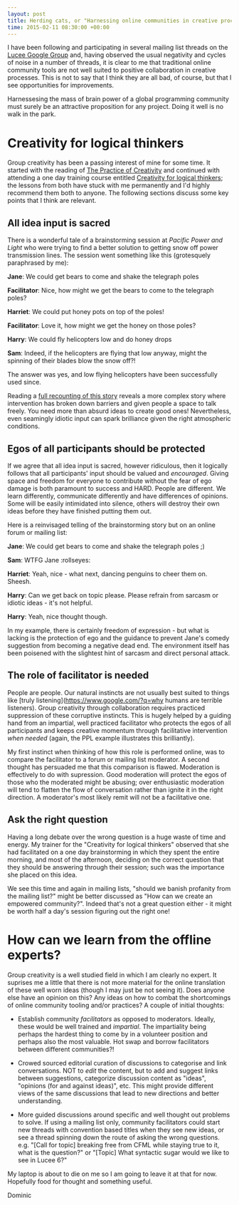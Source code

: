 ```yaml
---
layout: post
title: Herding cats, or "Harnessing online communities in creative processes, a brain fart"
time: 2015-02-11 08:30:00 +00:00
---
```


I have been following and participating in several mailing list threads on the [Lucee Google Group](https://groups.google.com/forum/#!forum/lucee) and, having observed the usual negativity and cycles of noise in a number of threads, it is clear to me that traditional online community tools are not well suited to positive collaboration in creative processes. This is not to say that I think they are all bad, of course, but that I see opportunities for improvements.

Harnessesing the mass of brain power of a global programming community must surely be an attractive proposition for any project. Doing it well is no walk in the park.

<!--more-->

# Creativity for logical thinkers

Group creativity has been a passing interest of mine for some time. It started with the reading of [The Practice of Creativity](http://www.amazon.com/Practice-Creativity-Manual-Dynamic-Problem-Solving/dp/0963878484/) and continued with attending a one day training course entitled [Creativity for logical thinkers](http://www.illumine.co.uk/creative-thinking-and-innovation/creativity-for-logical-thinkers/); the lessons from both have stuck with me permanently and I'd highly recommend them both to anyone. The following sections discuss some key points that I think are relevant.

## All idea input is sacred

There is a wonderful tale of a brainstorming session at *Pacific Power and Light* who were trying to find a better solution to getting snow off power transmission lines. The session went something like this (grotesquely paraphrased by me):

**Jane**: We could get bears to come and shake the telegraph poles

**Facilitator**: Nice, how might we get the bears to come to the telegraph poles?

**Harriet**: We could put honey pots on top of the poles!

**Facilitator**: Love it, how might we get the honey on those poles?

**Harry**: We could fly helicopters low and do honey drops

**Sam**: Indeed, if the helicopters are flying that low anyway, might the spinning of their blades blow the snow off?!

The answer was yes, and low flying helicopters have been successfully used since.

Reading a [full recounting of this story](http://www.insulators.info/articles/ppl.htm) reveals a more complex story where intervention has broken down barriers and given people a space to talk freely. You need more than absurd ideas to create good ones! Nevertheless, even seamingly idiotic input can spark brilliance given the right atmospheric conditions.

## Egos of all participants should be protected

If we agree that all idea input is sacred, however ridiculous, then it logically follows that all participants' input should be valued and *encouraged*. Giving space and freedom for everyone to contribute without the fear of ego damage is both paramount to success and HARD. People are different. We learn differently, communicate differently and have differences of opinions. Some will be easily intimidated into silence, others will destroy their own ideas before they have finished putting them out.

Here is a reinvisaged telling of the brainstorming story but on an online forum or mailing list:

**Jane**: We could get bears to come and shake the telegraph poles ;)

**Sam**: WTFG Jane :rollseyes:

**Harriet**: Yeah, nice - what next, dancing penguins to cheer them on. Sheesh.

**Harry**: Can we get back on topic please. Please refrain from sarcasm or idiotic ideas - it's not helpful.

**Harry**: Yeah, nice thought though.

In my example, there is certainly freedom of expression - but what is lacking is the protection of ego and the guidance to prevent Jane's comedy suggestion from becoming a negative dead end. The environment itself has been poisened with the slightest hint of sarcasm and direct personal attack.

## The role of facilitator is needed

People are people. Our natural instincts are not usually best suited to things like [truly listening](https://www.google.com/?q=why humans are terrible listeners). Group creativity through collaboration requires practiced suppression of these corruptive instincts. This is hugely helped by a guiding hand from an impartial, well practiced facilitator who protects the egos of all participants and keeps creative momentum through facilitative intervention *when needed* (again, the PPL example illustrates this brilliantly).

My first instinct when thinking of how this role is performed online, was to compare the facilitator to a forum or mailing list moderator. A second thought has persuaded me that this comparison is flawed. Moderation is effectively to do with supression. Good moderation will protect the egos of those who the moderated might be abusing; over enthusiastic moderation will tend to flatten the flow of conversation rather than ignite it in the right direction. A moderator's most likely remit will not be a facilitative one.

## Ask the right question

Having a long debate over the wrong question is a huge waste of time and energy. My trainer for the "Creativity for logical thinkers" observed that she had facilitated on a one day brainstorming in which they spent the entire morning, and most of the afternoon, deciding on the correct question that they should be answering through their session; such was the importance she placed on this idea.

We see this time and again in mailing lists, "should we banish profanity from the mailing list?" might be better discussed as "How can we create an empowered community?". Indeed that's not a great question either - it might be worth half a day's session figuring out the right one!

# How can we learn from the offline experts?

Group creativity is a well studied field in which I am clearly no expert. It suprises me a little that there is not more material for the online translation of these well worn ideas (though I may just be not seeing it). Does anyone else have an opinion on this? Any ideas on how to combat the shortcomings of online community tooling and/or practices? A couple of initial thoughts:

* Establish community *facilitators* as opposed to moderators. Ideally, these would be well trained and *impartial*. The impartiality being perhaps the hardest thing to come by in a volunteer position and perhaps also the most valuable. Hot swap and borrow facilitators between different communities?!

* Crowed sourced editorial curation of discussions to categorise and link conversations. NOT to *edit* the content, but to add and suggest links between suggestions, categorize discussion content as "ideas", "opinions (for and against ideas)", etc. This might provide different views of the same discussions that lead to new directions and better understanding.

* More guided discussions around specific and well thought out problems to solve. If using a mailing list only, community facilitators could start new threads with convention based titles when they see new ideas, or see a thread spinning down the route of asking the wrong questions. e.g. "[Call for topic] breaking free from CFML while staying true to it, what is the question?" or "[Topic] What syntactic sugar would we like to see in Lucee 6?"

My laptop is about to die on me so I am going to leave it at that for now. Hopefully food for thought and something useful.

Dominic




